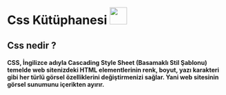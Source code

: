 # Css Kütüphanesi <code><img height="40" src="https://img.shields.io/badge/CSS-239120?&style=for-the-badge&logo=css3&logoColor=white"></code>

## Css nedir ?

#### CSS, İngilizce adıyla Cascading Style Sheet (Basamaklı Stil Şablonu) temelde web sitenizdeki HTML elementlerinin renk, boyut, yazı karakteri gibi her türlü görsel özelliklerini değiştirmenizi sağlar. Yani web sitesinin görsel sunumunu içerikten ayırır.
